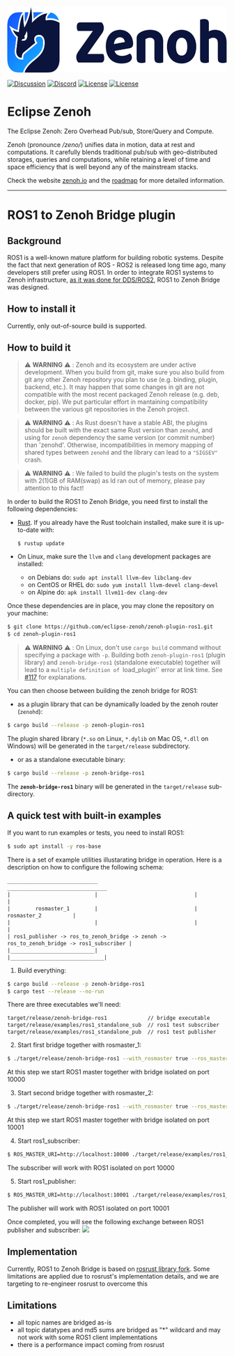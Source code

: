 <img src="https://raw.githubusercontent.com/eclipse-zenoh/zenoh/master/zenoh-dragon.png" height="150">

<!--- 
[![CI](https://github.com/eclipse-zenoh/zenoh-plugin-ros1/workflows/Rust/badge.svg)](https://github.com/eclipse-zenoh/zenoh-plugin-ros1/actions?query=workflow%3ARust)
--->
[![Discussion](https://img.shields.io/badge/discussion-on%20github-blue)](https://github.com/eclipse-zenoh/roadmap/discussions)
[![Discord](https://img.shields.io/badge/chat-on%20discord-blue)](https://discord.gg/2GJ958VuHs)
[![License](https://img.shields.io/badge/License-EPL%202.0-blue)](https://choosealicense.com/licenses/epl-2.0/)
[![License](https://img.shields.io/badge/License-Apache%202.0-blue.svg)](https://opensource.org/licenses/Apache-2.0)

# Eclipse Zenoh
The Eclipse Zenoh: Zero Overhead Pub/sub, Store/Query and Compute.

Zenoh (pronounce _/zeno/_) unifies data in motion, data at rest and computations. It carefully blends traditional pub/sub with geo-distributed storages, queries and computations, while retaining a level of time and space efficiency that is well beyond any of the mainstream stacks.

Check the website [zenoh.io](http://zenoh.io) and the [roadmap](https://github.com/eclipse-zenoh/roadmap) for more detailed information.

-------------------------------
# ROS1 to Zenoh Bridge plugin

## Background
ROS1 is a well-known mature platform for building robotic systems. Despite the fact that next generation of ROS - ROS2 is released long time ago, many developers still prefer using ROS1. In order to integrate ROS1 systems to Zenoh infrastructure, [as it was done for DDS/ROS2](https://github.com/eclipse-zenoh/zenoh-plugin-dds), ROS1 to Zenoh Bridge was designed.

## How to install it
Currently, only out-of-source build is supported.

## How to build it

> :warning: **WARNING** :warning: : Zenoh and its ecosystem are under active development. When you build from git, make sure you also build from git any other Zenoh repository you plan to use (e.g. binding, plugin, backend, etc.). It may happen that some changes in git are not compatible with the most recent packaged Zenoh release (e.g. deb, docker, pip). We put particular effort in mantaining compatibility between the various git repositories in the Zenoh project.

> :warning: **WARNING** :warning: : As Rust doesn't have a stable ABI, the plugins should be
built with the exact same Rust version than `zenohd`, and using for `zenoh` dependency the same version (or commit number) than 'zenohd'.
Otherwise, incompatibilities in memory mapping of shared types between `zenohd` and the library can lead to a `"SIGSEV"` crash.

> :warning: **WARNING** :warning: : We failed to build the plugin's tests on the system with 2(1)GB of RAM(swap) as ld ran out of memory, please pay attention to this fact!

In order to build the ROS1 to Zenoh Bridge, you need first to install the following dependencies:

- [Rust](https://www.rust-lang.org/tools/install). If you already have the Rust toolchain installed, make sure it is up-to-date with:

   ```bash
   $ rustup update
   ```

- On Linux, make sure the `llvm` and `clang` development packages are installed:
   - on Debians do: `sudo apt install llvm-dev libclang-dev`
   - on CentOS or RHEL do: `sudo yum install llvm-devel clang-devel`
   - on Alpine do: `apk install llvm11-dev clang-dev`

Once these dependencies are in place, you may clone the repository on your machine:

```bash
$ git clone https://github.com/eclipse-zenoh/zenoh-plugin-ros1.git
$ cd zenoh-plugin-ros1
```

> :warning: **WARNING** :warning: : On Linux, don't use `cargo build` command without specifying a package with `-p`. Building both `zenoh-plugin-ros1` (plugin library) and `zenoh-bridge-ros1` (standalone executable) together will lead to a `multiple definition of `load_plugin'` error at link time. See [#117](https://github.com/eclipse-zenoh/zenoh-plugin-dds/issues/117#issuecomment-1439694331) for explanations.

You can then choose between building the zenoh bridge for ROS1:
- as a plugin library that can be dynamically loaded by the zenoh router (`zenohd`):
```bash
$ cargo build --release -p zenoh-plugin-ros1
```
The plugin shared library (`*.so` on Linux, `*.dylib` on Mac OS, `*.dll` on Windows) will be generated in the `target/release` subdirectory.

- or as a standalone executable binary:
```bash
$ cargo build --release -p zenoh-bridge-ros1
```
The **`zenoh-bridge-ros1`** binary will be generated in the `target/release` sub-directory.


## A quick test with built-in examples

If you want to run examples or tests, you need to install ROS1:
```bash
$ sudo apt install -y ros-base
```

There is a set of example utilities illustarating bridge in operation.
Here is a description on how to configure the following schema:
```
_____________________________                               ________________________________
|                           |                               |                              |
|        rosmaster_1        |                               |         rosmaster_2          |
|                           |                               |                              |
| ros1_publisher -> ros_to_zenoh_bridge -> zenoh -> ros_to_zenoh_bridge -> ros1_subscriber |
|___________________________|                               |______________________________|
```

1. Build everything:
```bash
$ cargo build --release -p zenoh-bridge-ros1
$ cargo test --release --no-run
```
There are three executables we'll need:
```
target/release/zenoh-bridge-ros1             // bridge executable
target/release/examples/ros1_standalone_sub  // ros1 test subscriber
target/release/examples/ros1_standalone_pub  // ros1 test publisher
```

2. Start first bridge together with rosmaster_1:
```bash
$ ./target/release/zenoh-bridge-ros1 --with_rosmaster true --ros_master_uri http://localhost:10000
```
At this step we start ROS1 master together with bridge isolated on port 10000 

3. Start second bridge together with rosmaster_2:
```bash
$ ./target/release/zenoh-bridge-ros1 --with_rosmaster true --ros_master_uri http://localhost:10001
```
At this step we start ROS1 master together with bridge isolated on port 10001

4. Start ros1_subscriber:
```bash
$ ROS_MASTER_URI=http://localhost:10000 ./target/release/examples/ros1_standalone_sub
```
The subscriber will work with ROS1 isolated on port 10000

5. Start ros1_publisher:
```bash
$ ROS_MASTER_URI=http://localhost:10001 ./target/release/examples/ros1_standalone_pub
```
The publisher will work with ROS1 isolated on port 10001

Once completed, you will see the following exchange between ROS1 publisher and subscriber:
<img src="pubsub.png">



## Implementation
Currently, ROS1 to Zenoh Bridge is based on [rosrust library fork](https://github.com/ZettaScaleLabs/rosrust). Some limitations are applied due to rosrust's implementation details, and we are targeting to re-engineer rosrust to overcome this

## Limitations
- all topic names are bridged as-is
- all topic datatypes and md5 sums are bridged as "*" wildcard and may not work with some ROS1 client implementations
- there is a performance impact coming from rosrust

